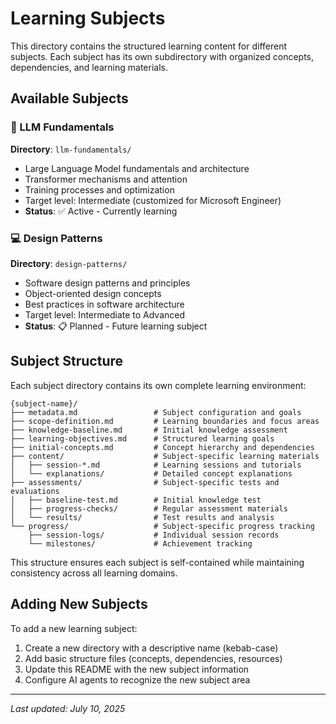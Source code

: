# Learning Subjects

This directory contains the structured learning content for different subjects. Each subject has its own subdirectory with organized concepts, dependencies, and learning materials.

## Available Subjects

### 🤖 LLM Fundamentals
**Directory**: `llm-fundamentals/`
- Large Language Model fundamentals and architecture
- Transformer mechanisms and attention
- Training processes and optimization
- Target level: Intermediate (customized for Microsoft Engineer)
- **Status**: ✅ Active - Currently learning

### 💻 Design Patterns
**Directory**: `design-patterns/`
- Software design patterns and principles
- Object-oriented design concepts
- Best practices in software architecture
- Target level: Intermediate to Advanced
- **Status**: 📋 Planned - Future learning subject

## Subject Structure

Each subject directory contains its own complete learning environment:

```
{subject-name}/
├── metadata.md                 # Subject configuration and goals
├── scope-definition.md         # Learning boundaries and focus areas
├── knowledge-baseline.md       # Initial knowledge assessment
├── learning-objectives.md      # Structured learning goals
├── initial-concepts.md         # Concept hierarchy and dependencies
├── content/                    # Subject-specific learning materials
│   ├── session-*.md            # Learning sessions and tutorials
│   └── explanations/           # Detailed concept explanations
├── assessments/                # Subject-specific tests and evaluations
│   ├── baseline-test.md        # Initial knowledge test
│   ├── progress-checks/        # Regular assessment materials
│   └── results/                # Test results and analysis
└── progress/                   # Subject-specific progress tracking
    ├── session-logs/           # Individual session records
    └── milestones/             # Achievement tracking
```

This structure ensures each subject is self-contained while maintaining consistency across all learning domains.

## Adding New Subjects

To add a new learning subject:
1. Create a new directory with a descriptive name (kebab-case)
2. Add basic structure files (concepts, dependencies, resources)
3. Update this README with the new subject information
4. Configure AI agents to recognize the new subject area

---
*Last updated: July 10, 2025*
